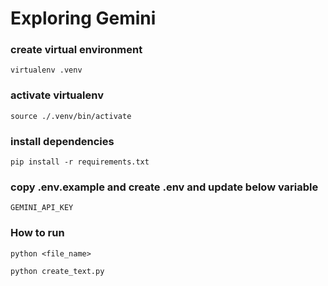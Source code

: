 
# Exploring Gemini

### create virtual environment 
`virtualenv .venv`

### activate virtualenv 
`source ./.venv/bin/activate`

### install dependencies 
`pip install -r requirements.txt`

### copy .env.example and create .env and update below variable
`GEMINI_API_KEY`

### How to run 
`python <file_name>`

`python create_text.py`